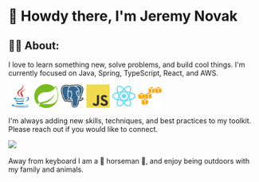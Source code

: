 # 👋 Howdy there, I'm Jeremy Novak


## 👨‍🚀 About:

I love to learn something new, solve problems, and build cool things. I'm currently focused on Java, Spring, TypeScript, React, and AWS.

<img src="https://github.com/devicons/devicon/blob/master/icons/java/java-original.svg" style="width: 48px" title="Java" />  <img src="https://github.com/devicons/devicon/blob/master/icons/spring/spring-original.svg" style="width: 48px" title="Spring" /> <img src="https://github.com/devicons/devicon/blob/master/icons/postgresql/postgresql-original.svg" style="width: 48px" title="PostgreSQL" />  <img src="https://github.com/devicons/devicon/blob/master/icons/javascript/javascript-original.svg" style="width: 48px" title="JavaScript" />  <img src="https://github.com/devicons/devicon/blob/master/icons/react/react-original.svg" style="width: 48px" title="React" />  <img src="https://github.com/devicons/devicon/blob/master/icons/amazonwebservices/amazonwebservices-original.svg" style="width: 48px" title="AWS" />

I'm always adding new skills, techniques, and best practices to my toolkit. Please reach out if you would like to connect.

<a href="https://linkedin.com/in/jgnovak" target="_blank" title="Linkedin"><img src="https://img.shields.io/badge/LinkedIn-0077B5?style=for-the-badge&logo=linkedin&logoColor=white" /></a>

Away from keyboard I am a 🐴 horseman 🏇, and enjoy being outdoors with my family and animals. 



